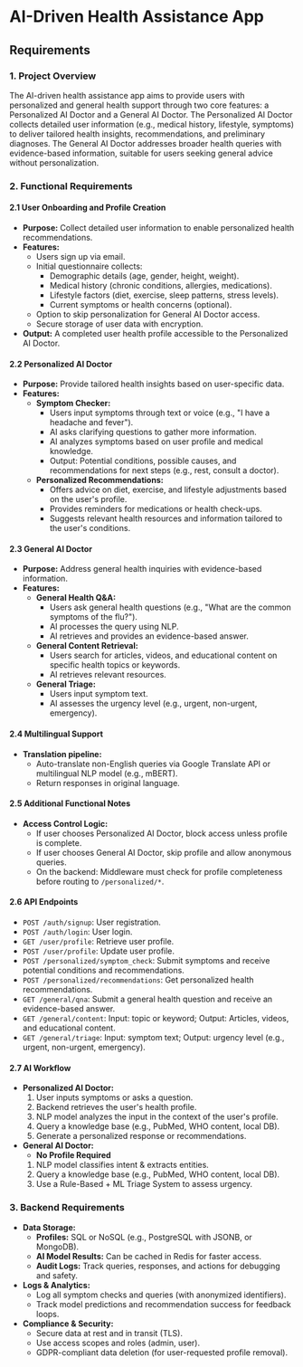 # AI-Driven Health Assistance App
## Requirements

### 1. Project Overview
The AI-driven health assistance app aims to provide users with personalized and general health support through two core features: a Personalized AI Doctor and a General AI Doctor. The Personalized AI Doctor collects detailed user information (e.g., medical history, lifestyle, symptoms) to deliver tailored health insights, recommendations, and preliminary diagnoses. The General AI Doctor addresses broader health queries with evidence-based information, suitable for users seeking general advice without personalization.

### 2. Functional Requirements

#### 2.1 User Onboarding and Profile Creation
* **Purpose:** Collect detailed user information to enable personalized health recommendations.
* **Features:**
    * Users sign up via email.
    * Initial questionnaire collects:
        * Demographic details (age, gender, height, weight).
        * Medical history (chronic conditions, allergies, medications).
        * Lifestyle factors (diet, exercise, sleep patterns, stress levels).
        * Current symptoms or health concerns (optional).
    * Option to skip personalization for General AI Doctor access.
    * Secure storage of user data with encryption.
* **Output:** A completed user health profile accessible to the Personalized AI Doctor.

#### 2.2 Personalized AI Doctor
* **Purpose:** Provide tailored health insights based on user-specific data.
* **Features:**
    * **Symptom Checker:**
        * Users input symptoms through text or voice (e.g., "I have a headache and fever").
        * AI asks clarifying questions to gather more information.
        * AI analyzes symptoms based on user profile and medical knowledge.
        * Output: Potential conditions, possible causes, and recommendations for next steps (e.g., rest, consult a doctor).
    * **Personalized Recommendations:**
        * Offers advice on diet, exercise, and lifestyle adjustments based on the user's profile.
        * Provides reminders for medications or health check-ups.
        * Suggests relevant health resources and information tailored to the user's conditions.

#### 2.3 General AI Doctor
* **Purpose:** Address general health inquiries with evidence-based information.
* **Features:**
    * **General Health Q&A:**
        * Users ask general health questions (e.g., "What are the common symptoms of the flu?").
        * AI processes the query using NLP.
        * AI retrieves and provides an evidence-based answer.
    * **General Content Retrieval:**
        * Users search for articles, videos, and educational content on specific health topics or keywords.
        * AI retrieves relevant resources.
    * **General Triage:**
        * Users input symptom text.
        * AI assesses the urgency level (e.g., urgent, non-urgent, emergency).

#### 2.4 Multilingual Support
* **Translation pipeline:**
    * Auto-translate non-English queries via Google Translate API or multilingual NLP model (e.g., mBERT).
    * Return responses in original language.

#### 2.5 Additional Functional Notes
* **Access Control Logic:**
    * If user chooses Personalized AI Doctor, block access unless profile is complete.
    * If user chooses General AI Doctor, skip profile and allow anonymous queries.
    * On the backend: Middleware must check for profile completeness before routing to `/personalized/*`.

#### 2.6 API Endpoints
* `POST /auth/signup`: User registration.
* `POST /auth/login`: User login.
* `GET /user/profile`: Retrieve user profile.
* `POST /user/profile`: Update user profile.
* `POST /personalized/symptom_check`: Submit symptoms and receive potential conditions and recommendations.
* `POST /personalized/recommendations`: Get personalized health recommendations.
* `GET /general/qna`: Submit a general health question and receive an evidence-based answer.
* `GET /general/content`: Input: topic or keyword; Output: Articles, videos, and educational content.
* `GET /general/triage`: Input: symptom text; Output: urgency level (e.g., urgent, non-urgent, emergency).

#### 2.7 AI Workflow
* **Personalized AI Doctor:**
    1. User inputs symptoms or asks a question.
    2. Backend retrieves the user's health profile.
    3. NLP model analyzes the input in the context of the user's profile.
    4. Query a knowledge base (e.g., PubMed, WHO content, local DB).
    5. Generate a personalized response or recommendations.
* **General AI Doctor:**
    * **No Profile Required**
    1. NLP model classifies intent & extracts entities.
    2. Query a knowledge base (e.g., PubMed, WHO content, local DB).
    3. Use a Rule-Based + ML Triage System to assess urgency.

### 3. Backend Requirements
* **Data Storage:**
    * **Profiles:** SQL or NoSQL (e.g., PostgreSQL with JSONB, or MongoDB).
    * **AI Model Results:** Can be cached in Redis for faster access.
    * **Audit Logs:** Track queries, responses, and actions for debugging and safety.
* **Logs & Analytics:**
    * Log all symptom checks and queries (with anonymized identifiers).
    * Track model predictions and recommendation success for feedback loops.
* **Compliance & Security:**
    * Secure data at rest and in transit (TLS).
    * Use access scopes and roles (admin, user).
    * GDPR-compliant data deletion (for user-requested profile removal).
